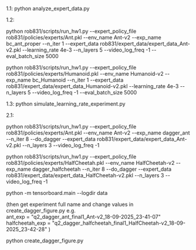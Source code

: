 
1.1: python analyze_expert_data.py

1.2: 

python rob831/scripts/run_hw1.py --expert_policy_file rob831/policies/experts/Ant.pkl --env_name Ant-v2 --exp_name bc_ant_proper --n_iter 1 --expert_data rob831/expert_data/expert_data_Ant-v2.pkl --learning_rate 4e-3 --n_layers 5 --video_log_freq -1 --eval_batch_size 5000

python rob831/scripts/run_hw1.py --expert_policy_file rob831/policies/experts/Humanoid.pkl --env_name Humanoid-v2 --exp_name bc_Humanoid --n_iter 1 --expert_data rob831/expert_data/expert_data_Humanoid-v2.pkl --learning_rate 4e-3 --n_layers 5 --video_log_freq -1 --eval_batch_size 5000


1.3: python simulate_learning_rate_experiment.py


2.1:

python rob831/scripts/run_hw1.py --expert_policy_file rob831/policies/experts/Ant.pkl --env_name Ant-v2 --exp_name dagger_ant --n_iter 8 --do_dagger --expert_data rob831/expert_data/expert_data_Ant-v2.pkl --n_layers 3 --video_log_freq -1


python rob831/scripts/run_hw1.py --expert_policy_file rob831/policies/experts/HalfCheetah.pkl  --env_name HalfCheetah-v2 --exp_name dagger_halfcheetah --n_iter 8 --do_dagger --expert_data rob831/expert_data/expert_data_HalfCheetah-v2.pkl --n_layers 3 --video_log_freq -1

python -m tensorboard.main --logdir data

(then get experiment full name and change values in create_dagger_figure.py
e.g.     
ant_exp = "q2_dagger_ant_final1_Ant-v2_18-09-2025_23-41-07"
halfcheetah_exp = "q2_dagger_halfcheetah_final1_HalfCheetah-v2_18-09-2025_23-42-28"
)

python create_dagger_figure.py